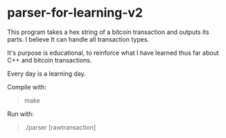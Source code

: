# parser-for-learning-v2

This program takes a hex string of a bitcoin transaction and outputs its parts. I believe It can handle all transaction types.

It's purpose is educational, to reinforce what I have learned thus far about C++ and bitcoin transactions.

Every day is a learning day.

Compile with:

> make

Run with:

> ./parser [rawtransaction]
